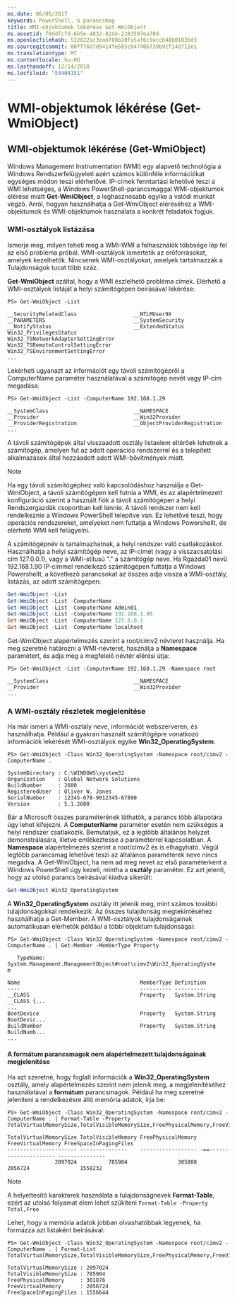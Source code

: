 ```yaml
---
ms.date: 06/05/2017
keywords: PowerShell, a parancsmag
title: WMI-objektumok lékérése Get-WmiObject
ms.assetid: f0ddfc7d-6b5e-4832-82de-2283597ea70d
ms.openlocfilehash: 522822ac3ea6f08b20fa5af6c9accb48b01035d3
ms.sourcegitcommit: 00ff76d7d9414fe585c04740b739b9cf14d711e1
ms.translationtype: MT
ms.contentlocale: hu-HU
ms.lasthandoff: 12/14/2018
ms.locfileid: "53404151"
---
```

# <a name="getting-wmi-objects-get-wmiobject"></a>WMI-objektumok lékérése (Get-WmiObject)

## <a name="getting-wmi-objects-get-wmiobject"></a>WMI-objektumok lékérése (Get-WmiObject)

Windows Management Instrumentation (WMI) egy alapvető technológia a Windows Rendszerfelügyeleti azért számos különféle információkat egységes módon teszi elérhetővé. IP-címek fenntartási lehetővé teszi a WMI lehetséges, a Windows PowerShell-parancsmaggal WMI-objektumok elérése miatt **Get-WmiObject**, a leghasznosabb egyike a valódi munkát végző. Arról, hogyan használhatja a Get-WmiObject eléréséhez a WMI-objektumok és WMI-objektumok használata a konkrét feladatok fogjuk.

### <a name="listing-wmi-classes"></a>WMI-osztályok listázása

Ismerje meg, milyen teheti meg a WMI-WMI a felhasználók többsége lép fel az első probléma próbál. WMI-osztályok ismertetik az erőforrásokat, amelyek kezelhetők. Nincsenek WMI-osztályokat, amelyek tartalmazzák a Tulajdonságok tucat több száz.

**Get-WmiObject** azáltal, hogy a WMI észlelhető probléma címek. Elérhető a WMI-osztályok listáját a helyi számítógépen beírásával lekérése:

```
PS> Get-WmiObject -List

__SecurityRelatedClass                  __NTLMUser9X
__PARAMETERS                            __SystemSecurity
__NotifyStatus                          __ExtendedStatus
Win32_PrivilegesStatus                  Win32_TSNetworkAdapterSettingError
Win32_TSRemoteControlSettingError       Win32_TSEnvironmentSettingError
...
```

Lekérheti ugyanazt az információt egy távoli számítógépről a ComputerName paraméter használatával a számítógép nevét vagy IP-cím megadása:

```
PS> Get-WmiObject -List -ComputerName 192.168.1.29

__SystemClass                           __NAMESPACE
__Provider                              __Win32Provider
__ProviderRegistration                  __ObjectProviderRegistration
...
```

A távoli számítógépek által visszaadott osztály listaelem eltérőek lehetnek a számítógép, amelyen fut az adott operációs rendszerrel és a telepített alkalmazások által hozzáadott adott WMI-bővítmények miatt.

> [!NOTE]
> Ha egy távoli számítógéphez való kapcsolódáshoz használja a Get-WmiObject, a távoli számítógépen kell futnia a WMI, és az alapértelmezett konfiguráció szerint a használt fiók a távoli számítógépen a helyi Rendszergazdák csoportban kell lennie. A távoli rendszer nem kell rendelkeznie a Windows PowerShell telepítve van. Ez lehetővé teszi, hogy operációs rendszereket, amelyeket nem futtatja a Windows Powershellt, de elérhető WMI kell felügyelni.

A számítógépnév is tartalmazhatnak, a helyi rendszer való csatlakozáskor. Használhatja a helyi számítógép neve, az IP-címét (vagy a visszacsatolási cím 127.0.0.1), vagy a WMI-stílusú "." a számítógép neve. Ha Rgazda01 nevű 192.168.1.90 IP-címmel rendelkező számítógépen futtatja a Windows Powershellt, a következő parancsokat az összes adja vissza a WMI-osztály, listázás, az adott számítógépen:

```powershell
Get-WmiObject -List
Get-WmiObject -List -ComputerName .
Get-WmiObject -List -ComputerName Admin01
Get-WmiObject -List -ComputerName 192.168.1.90
Get-WmiObject -List -ComputerName 127.0.0.1
Get-WmiObject -List -ComputerName localhost
```

Get-WmiObject alapértelmezés szerint a root/cimv2 névteret használja. Ha meg szeretné határozni a WMI-névteret, használja a **Namespace** paramétert, és adja meg a megfelelő névtér elérési útja:

```
PS> Get-WmiObject -List -ComputerName 192.168.1.29 -Namespace root

__SystemClass                           __NAMESPACE
__Provider                              __Win32Provider
...
```

### <a name="displaying-wmi-class-details"></a>A WMI-osztály részletek megjelenítése

Ha már ismeri a WMI-osztály neve, információt webszerveren, és használhatja. Például a gyakran használt számítógépre vonatkozó információk lekérését WMI-osztályok egyike **Win32_OperatingSystem**.

```
PS> Get-WmiObject -Class Win32_OperatingSystem -Namespace root/cimv2 -ComputerName .

SystemDirectory : C:\WINDOWS\system32
Organization    : Global Network Solutions
BuildNumber     : 2600
RegisteredUser  : Oliver W. Jones
SerialNumber    : 12345-678-9012345-67890
Version         : 5.1.2600
```

Bár a Microsoft összes paraméterének láthatók, a parancs több állapotára úgy lehet kifejezni. A **ComputerName** paraméter esetén nem szükséges a helyi rendszer csatlakozik. Bemutatjuk, ez a legtöbb általános helyzet demonstrálására, illetve emlékeztesse a paraméterrel kapcsolatban. A **Namespace** alapértelmezés szerint a root/cimv2 és is elhagyható. Végül legtöbb parancsmag lehetővé teszi az általános paraméterek neve nincs megadva. A Get-WmiObject, ha nem ad meg nevet az első paraméterként a Windows PowerShell úgy kezeli, mintha a **osztály** paraméter. Ez azt jelenti, hogy az utolsó parancs beírásával kiadva sikerült:

```powershell
Get-WmiObject Win32_OperatingSystem
```

A **Win32_OperatingSystem** osztály itt jelenik meg, mint számos további tulajdonságokkal rendelkezik. Az összes tulajdonság megtekintéséhez használhatja a Get-Member. A WMI-osztályok tulajdonságainak automatikusan elérhetők például a többi objektum tulajdonságai:

```
PS> Get-WmiObject -Class Win32_OperatingSystem -Namespace root/cimv2 -ComputerName . | Get-Member -MemberType Property

   TypeName: System.Management.ManagementObject#root\cimv2\Win32_OperatingSyste
m

Name                                      MemberType Definition
----                                      ---------- ----------
__CLASS                                   Property   System.String __CLASS {...
...
BootDevice                                Property   System.String BootDevic...
BuildNumber                               Property   System.String BuildNumb...
...
```

#### <a name="displaying-non-default-properties-with-format-cmdlets"></a>A formátum parancsmagok nem alapértelmezett tulajdonságainak megjelenítése

Ha azt szeretné, hogy foglalt információk a **Win32_OperatingSystem** osztály, amely alapértelmezés szerint nem jelenik meg, a megjelenítéséhez használatával a **formátum** parancsmagok. Például ha meg szeretné jeleníteni a rendelkezésre álló memória adatok, írja be:

```
PS> Get-WmiObject -Class Win32_OperatingSystem -Namespace root/cimv2 -ComputerName . | Format-Table -Property TotalVirtualMemorySize,TotalVisibleMemorySize,FreePhysicalMemory,FreeVirtualMemory,FreeSpaceInPagingFiles

TotalVirtualMemorySize TotalVisibleMemory FreePhysicalMemory FreeVirtualMemory FreeSpaceInPagingFiles
---------------------- ---------------    ------------------ -==--------------------- ---------------
               2097024          785904                305808           2056724                1558232
```

> [!NOTE]
> A helyettesítő karakterek használata a tulajdonságnevek **Format-Table**, ezért az utolsó folyamat elem lehet szűkíteni `Format-Table -Property Total,Free`

Lehet, hogy a memória adatok jobban olvashatóbbak legyenek, ha formázza azt listaként beírásával:

```
PS> Get-WmiObject -Class Win32_OperatingSystem -Namespace root/cimv2 -ComputerName . | Format-List TotalVirtualMemorySize,TotalVisibleMemorySize,FreePhysicalMemory,FreeVirtualMemory,FreeSpaceInPagingFiles

TotalVirtualMemorySize : 2097024
TotalVisibleMemorySize : 785904
FreePhysicalMemory     : 301876
FreeVirtualMemory      : 2056724
FreeSpaceInPagingFiles : 1556644
```
